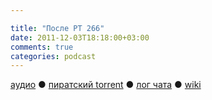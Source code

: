 ```yaml
---

title: "После РТ 266"
date: 2011-12-03T18:18:00+03:00
comments: true
categories: podcast
---
```

[аудио](http://cdn.radio-t.com/rt266post.mp3) ● [пиратский torrent](http://pirates.radio-t.com/torrents/rt266post.mp3.torrent) ● [лог чата](http://chat.radio-t.com/logs/radio-t-266.html) ● [wiki](http://wiki.radio-t.com/%D0%9F%D0%BE%D1%81%D0%BB%D0%B5_%D0%A0%D0%A2_266)<audio src="http://cdn.radio-t.com/rt266post.mp3" preload="none">
